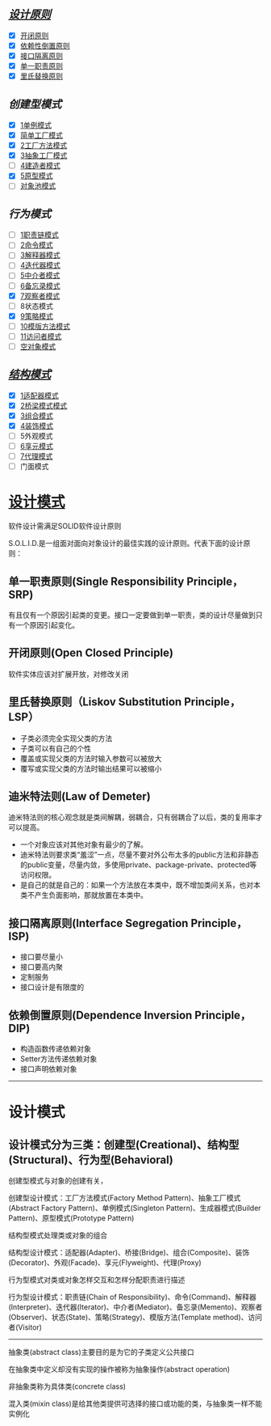 *[设计原则](document/design-principles.md)*
------
- [x] [开闭原则](document/open-close-principle.md)
- [x] [依赖性倒置原则](document/dependency-inversion-principle.md)
- [x] [接口隔离原则](document/interface-segregation-principle.md)
- [x] [单一职责原则](document/single-responsibility-principle.md)
- [x] [里氏替换原则](document/liskov-s-substitution-principle.md)

*创建型模式*
------
- [x] [1单例模式](document/singleton-pattern.md)
- [x] [简单工厂模式](document/factory-pattern.md)
- [x] [2工厂方法模式](document/factory-method-pattern.md)
- [x] [3抽象工厂模式](document/abstract-factory-pattern.md)
- [ ] [4建造者模式](document/builder-pattern.md)
- [x] [5原型模式](document/prototype-pattern.md)
- [ ] [对象池模式](document/object-pool-pattern.md)

*行为模式*
------
- [ ] [1职责链模式](document/chain-of-responsibility-pattern.md)
- [ ] [2命令模式](document/command-pattern.md)
- [ ] [3解释器模式](document/interpreter-pattern.md)
- [ ] [4迭代器模式](document/iterator-pattern.md)
- [ ] [5中介者模式](document/mediator-pattern.md)
- [ ] [6备忘录模式](document/memento-pattern.md)
- [x] [7观察者模式](document/observer-pattern.md)
- [ ] 8状态模式
- [x] [9策略模式](document/strategy-pattern.md)
- [ ] [10模版方法模式](document/template-method-pattern.md)
- [ ] [11访问者模式](document/visitor-pattern.md)
- [ ] [空对象模式](document/null-object-pattern)

*[结构模式](document/structural-patterns.md)*
------
- [x] [1适配器模式](document/adapter-pattern.md)
- [x] [2桥梁模式模式](document/bridge-pattern.md)
- [x] [3组合模式](document/composite-pattern.md)
- [x] [4装饰模式](document/decorator-pattern.md)
- [ ] 5外观模式
- [ ] [6享元模式](document/flyweight-pattern.md)
- [ ] [7代理模式](document/proxy-pattern.md)
- [ ] 门面模式

# [设计模式](http://www.oodesign.com/) #

软件设计需满足SOLID软件设计原则

S.O.L.I.D.是一组面对面向对象设计的最佳实践的设计原则。代表下面的设计原则：

## 单一职责原则(Single Responsibility Principle，SRP) ##

有且仅有一个原因引起类的变更。接口一定要做到单一职责，类的设计尽量做到只有一个原因引起变化。

## 开闭原则(Open Closed Principle) ##

软件实体应该对扩展开放，对修改关闭

## 里氏替换原则（Liskov Substitution Principle，LSP） ##

* 子类必须完全实现父类的方法
* 子类可以有自己的个性
* 覆盖或实现父类的方法时输入参数可以被放大
* 覆写或实现父类的方法时输出结果可以被缩小

## 迪米特法则(Law of Demeter) ##

迪米特法则的核心观念就是类间解耦，弱耦合，只有弱耦合了以后，类的复用率才可以提高。

* 一个对象应该对其他对象有最少的了解。
* 迪米特法则要求类“羞涩”一点，尽量不要对外公布太多的public方法和非静态的public变量，尽量内敛，多使用private、package-private、protected等访问权限。
* 是自己的就是自己的：如果一个方法放在本类中，既不增加类间关系，也对本类不产生负面影响，那就放置在本类中。

## 接口隔离原则(Interface Segregation Principle，ISP) ##

* 接口要尽量小
* 接口要高内聚
* 定制服务
* 接口设计是有限度的

## 依赖倒置原则(Dependence Inversion Principle，DIP) ##

* 构造函数传递依赖对象
* Setter方法传递依赖对象
* 接口声明依赖对象

---

# 设计模式 #

## 设计模式分为三类：创建型(Creational)、结构型(Structural)、行为型(Behavioral) ##

创建型模式与对象的创建有关，

创建型设计模式：工厂方法模式(Factory Method Pattern)、抽象工厂模式(Abstract Factory Pattern)、单例模式(Singleton Pattern)、生成器模式(Builder Pattern)、原型模式(Prototype Pattern)

结构型模式处理类或对象的组合

结构型设计模式：适配器(Adapter)、桥接(Bridge)、组合(Composite)、装饰(Decorator)、外观(Facade)、享元(Flyweight)、代理(Proxy)

行为型模式对类或对象怎样交互和怎样分配职责进行描述

行为型设计模式：职责链(Chain of Responsibility)、命令(Command)、解释器(Interpreter)、迭代器(Iterator)、中介者(Mediator)、备忘录(Memento)、观察者(Observer)、状态(State)、策略(Strategy)、模版方法(Template method)、访问者(Visitor)

---

抽象类(abstract class)主要目的是为它的子类定义公共接口

在抽象类中定义却没有实现的操作被称为抽象操作(abstract operation)

非抽象类称为具体类(concrete class)

混入类(mixin class)是给其他类提供可选择的接口或功能的类，与抽象类一样不能实例化





